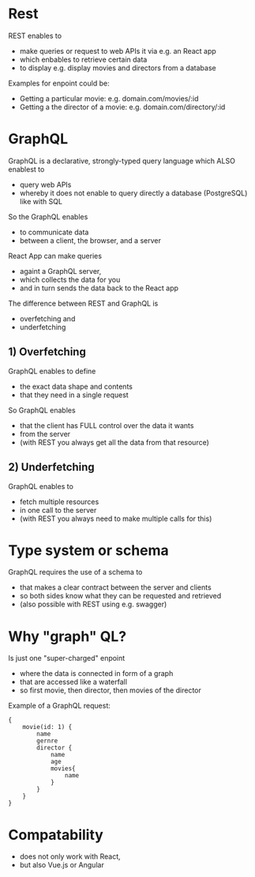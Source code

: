 # Rest

REST enables to

- make queries or request to web APIs it via e.g. an React app
- which enbables to retrieve certain data
- to display e.g. display movies and directors from a database

Examples for enpoint could be:

- Getting a particular movie: e.g. domain.com/movies/:id
- Getting a the director of a movie: e.g. domain.com/directory/:id

# GraphQL

GraphQL is a declarative, strongly-typed query language which ALSO enablest to

- query web APIs
- whereby it does not enable to query directly a database (PostgreSQL) like with SQL

So the GraphQL enables

- to communicate data
- between a client, the browser, and a server

React App can make queries

- againt a GraphQL server,
- which collects the data for you
- and in turn sends the data back to the React app

The difference between REST and GraphQL is

- overfetching and
- underfetching

## 1) Overfetching

GraphQL enables to define

- the exact data shape and contents
- that they need in a single request

So GraphQL enables

- that the client has FULL control over the data it wants
- from the server
- (with REST you always get all the data from that resource)

## 2) Underfetching

GraphQL enables to

- fetch multiple resources
- in one call to the server
- (with REST you always need to make multiple calls for this)

# Type system or schema

GraphQL requires the use of a schema to

- that makes a clear contract between the server and clients
- so both sides know what they can be requested and retrieved
- (also possible with REST using e.g. swagger)

# Why "graph" QL?

Is just one "super-charged" enpoint

- where the data is connected in form of a graph
- that are accessed like a waterfall
- so first movie, then director, then movies of the director

Example of a GraphQL request:

```
{
    movie(id: 1) {
        name
        gernre
        director {
            name
            age
            movies{
                name
            }
        }
    }
}
```

# Compatability

- does not only work with React,
- but also Vue.js or Angular
